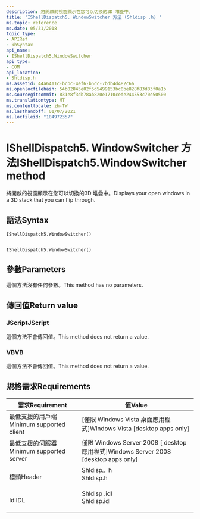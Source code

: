 ```yaml
---
description: 將開啟的視窗顯示在您可以切換的3D 堆疊中。
title: 'IShellDispatch5. WindowSwitcher 方法 (Shldisp .h) '
ms.topic: reference
ms.date: 05/31/2018
topic_type:
- APIRef
- kbSyntax
api_name:
- IShellDispatch5.WindowSwitcher
api_type:
- COM
api_location:
- Shldisp.h
ms.assetid: 44a6411c-bcbc-4ef6-b5dc-7bdb4d482c6a
ms.openlocfilehash: 54b02845e02f5d5499153bc0be828f83d83f0a1b
ms.sourcegitcommit: 831e8f3db78ab820e1710cede244553c70e50500
ms.translationtype: MT
ms.contentlocale: zh-TW
ms.lasthandoff: 01/07/2021
ms.locfileid: "104972357"
---
```

# <a name="ishelldispatch5windowswitcher-method"></a><span data-ttu-id="b18fe-103">IShellDispatch5. WindowSwitcher 方法</span><span class="sxs-lookup"><span data-stu-id="b18fe-103">IShellDispatch5.WindowSwitcher method</span></span>

<span data-ttu-id="b18fe-104">將開啟的視窗顯示在您可以切換的3D 堆疊中。</span><span class="sxs-lookup"><span data-stu-id="b18fe-104">Displays your open windows in a 3D stack that you can flip through.</span></span>

## <a name="syntax"></a><span data-ttu-id="b18fe-105">語法</span><span class="sxs-lookup"><span data-stu-id="b18fe-105">Syntax</span></span>


```JScript
IShellDispatch5.WindowSwitcher()
```


```VB

IShellDispatch5.WindowSwitcher()
```





## <a name="parameters"></a><span data-ttu-id="b18fe-106">參數</span><span class="sxs-lookup"><span data-stu-id="b18fe-106">Parameters</span></span>

<span data-ttu-id="b18fe-107">這個方法沒有任何參數。</span><span class="sxs-lookup"><span data-stu-id="b18fe-107">This method has no parameters.</span></span>

## <a name="return-value"></a><span data-ttu-id="b18fe-108">傳回值</span><span class="sxs-lookup"><span data-stu-id="b18fe-108">Return value</span></span>

### <a name="jscript"></a><span data-ttu-id="b18fe-109">JScript</span><span class="sxs-lookup"><span data-stu-id="b18fe-109">JScript</span></span>

<span data-ttu-id="b18fe-110">這個方法不會傳回值。</span><span class="sxs-lookup"><span data-stu-id="b18fe-110">This method does not return a value.</span></span>

### <a name="vb"></a><span data-ttu-id="b18fe-111">VB</span><span class="sxs-lookup"><span data-stu-id="b18fe-111">VB</span></span>

<span data-ttu-id="b18fe-112">這個方法不會傳回值。</span><span class="sxs-lookup"><span data-stu-id="b18fe-112">This method does not return a value.</span></span>

## <a name="requirements"></a><span data-ttu-id="b18fe-113">規格需求</span><span class="sxs-lookup"><span data-stu-id="b18fe-113">Requirements</span></span>



| <span data-ttu-id="b18fe-114">需求</span><span class="sxs-lookup"><span data-stu-id="b18fe-114">Requirement</span></span> | <span data-ttu-id="b18fe-115">值</span><span class="sxs-lookup"><span data-stu-id="b18fe-115">Value</span></span> |
|-------------------------------------|----------------------------------------------------------------------------------------|
| <span data-ttu-id="b18fe-116">最低支援的用戶端</span><span class="sxs-lookup"><span data-stu-id="b18fe-116">Minimum supported client</span></span><br/> | <span data-ttu-id="b18fe-117">\[僅限 Windows Vista 桌面應用程式\]</span><span class="sxs-lookup"><span data-stu-id="b18fe-117">Windows Vista \[desktop apps only\]</span></span><br/>                                         |
| <span data-ttu-id="b18fe-118">最低支援的伺服器</span><span class="sxs-lookup"><span data-stu-id="b18fe-118">Minimum supported server</span></span><br/> | <span data-ttu-id="b18fe-119">僅限 Windows Server 2008 \[ desktop 應用程式\]</span><span class="sxs-lookup"><span data-stu-id="b18fe-119">Windows Server 2008 \[desktop apps only\]</span></span><br/>                                   |
| <span data-ttu-id="b18fe-120">標頭</span><span class="sxs-lookup"><span data-stu-id="b18fe-120">Header</span></span><br/>                   | <dl> <span data-ttu-id="b18fe-121"><dt>Shldisp。h</dt></span><span class="sxs-lookup"><span data-stu-id="b18fe-121"><dt>Shldisp.h</dt></span></span> </dl>   |
| <span data-ttu-id="b18fe-122">Idl</span><span class="sxs-lookup"><span data-stu-id="b18fe-122">IDL</span></span><br/>                      | <dl> <span data-ttu-id="b18fe-123"><dt>Shldisp .idl</dt></span><span class="sxs-lookup"><span data-stu-id="b18fe-123"><dt>Shldisp.idl</dt></span></span> </dl> |



 

 




